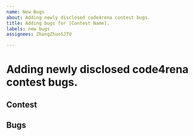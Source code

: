 ```yaml
---
name: New Bugs
about: Adding newly disclosed code4rena contest bugs.
title: Adding bugs for [Contest Name].
labels: new bugs
assignees: ZhangZhuoSJTU

---
```


# Adding newly disclosed code4rena contest bugs.

## Contest

<!--
Example:

Contract: [AbraNFT](https://code4rena.com/reports/2022-04-abranft/)

// can be found at https://code4rena.com/contests/2022-04-abranft-contest
Contract Code: https://github.com/code-423n4/2022-04-abranft

// can be found at https://code4rena.com/reports/2022-04-abranft/#high-risk-findings-5
Number of High Risk Findings: 5 

// can be found at https://code4rena.com/reports/2022-04-abranft/#wardens
Number of Wardens: 72 

-->

## Bugs 

<!--
Example:

- [x] [[H-01] Avoidance of Liquidation Via Malicious Oracle](https://code4rena.com/reports/2022-04-abranft#h-01-avoidance-of-liquidation-via-malicious-oracle) - SC
- [x] [[H-02] The return value success of the get function of the INFTOracle interface is not checked](https://code4rena.com/reports/2022-04-abranft#h-02-the-return-value-success-of-the-get-function-of-the-inftoracle-interface-is-not-checked) - SE-2
- [x] [[H-03] Critical Oracle Manipulation Risk by Lender](https://code4rena.com/reports/2022-04-abranft#h-03-critical-oracle-manipulation-risk-by-lender) - S3-1
- [x] [[H-04] Lender is able to seize the collateral by changing the loan parameters](https://code4rena.com/reports/2022-04-abranft#h-04-lender-is-able-to-seize-the-collateral-by-changing-the-loan-parameters) - S5-2
- [x] [[H-05] Mistake while checking LTV to lender accepted LTV](https://code4rena.com/reports/2022-04-abranft#h-05-mistake-while-checking-ltv-to-lender-accepted-ltv) - S6-4


-->
